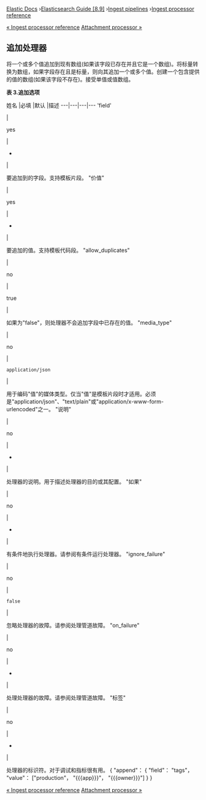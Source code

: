 

[Elastic Docs](/guide/) ›[Elasticsearch Guide [8.9]](index.md) ›[Ingest
pipelines](ingest.md) ›[Ingest processor reference](processors.md)

[« Ingest processor reference](processors.md) [Attachment processor
»](attachment.md)

## 追加处理器

将一个或多个值追加到现有数组(如果该字段已存在并且它是一个数组)。将标量转换为数组，如果字段存在且是标量，则向其追加一个或多个值。创建一个包含提供的值的数组(如果该字段不存在)。接受单值或值数组。

**表 3.追加选项**

姓名 |必填 |默认 |描述 ---|---|---|--- 'field'

|

yes

|

-

|

要追加到的字段。支持模板片段。   "价值"

|

yes

|

-

|

要追加的值。支持模板代码段。   "allow_duplicates"

|

no

|

true

|

如果为"false"，则处理器不会追加字段中已存在的值。   "media_type"

|

no

|

`application/json`

|

用于编码"值"的媒体类型。仅当"值"是模板片段时才适用。必须是"application/json"、"text/plain"或"application/x-www-form-urlencoded"之一。   "说明"

|

no

|

-

|

处理器的说明。用于描述处理器的目的或其配置。   "如果"

|

no

|

-

|

有条件地执行处理器。请参阅有条件运行处理器。   "ignore_failure"

|

no

|

`false`

|

忽略处理器的故障。请参阅处理管道故障。   "on_failure"

|

no

|

-

|

处理处理器的故障。请参阅处理管道故障。   "标签"

|

no

|

-

|

处理器的标识符。对于调试和指标很有用。               { "append"： { "field"： "tags"， "value"： ["production"， "{{{app}}}"， "{{{owner}}}"] } }

[« Ingest processor reference](processors.md) [Attachment processor
»](attachment.md)
